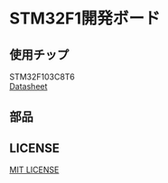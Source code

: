 # STM32F1開発ボード

## 使用チップ
STM32F103C8T6  
[Datasheet](https://www.st.com/resource/en/datasheet/stm32f103cb.pdf)

## 部品

## LICENSE
[MIT LICENSE](/LICENSE)
